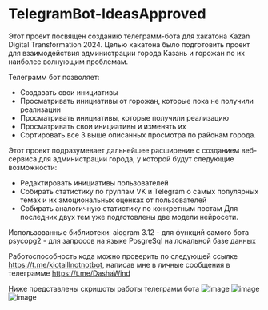 # TelegramBot-IdeasApproved
Этот проект посвящен созданию телеграмм-бота для хакатона Kazan Digital Transformation 2024.
Целью хакатона было подготовить проект для взаимодействия администрации города Казань и горожан по их наиболее волнующим проблемам.

Телеграмм бот позволяет:
+ Создавать свои инициативы
+ Просматривать инициативы от горожан, которые пока не получили реализации
+ Просматривать инициативы, которые получили реализацию
+ Просматривать свои инициативы и изменять их
+ Сортировать все 3 выше описанных просмотра по районам города.
  
Этот проект подразумевает дальнейшее расширение с созданием веб-сервиса для администрации города, у которой будут следующие возможности:
+ Редактировать инициативы пользователей
+ Собирать статистику по группам VK и Telegram о самых популярных темах и их эмоциональных оценках от пользователей
+ Собирать аналогичную статистику по конкретным постам
Для последних двух тем уже подготовлены две модели нейросети.

Использованные библиотеки:
aiogram 3.12 - для функций самого бота
psycopg2 - для запросов на языке PosgreSql на локальной базе данных

Работоспособность кода можно проверить по следующей ссылке https://t.me/kiotalllnotnotbot, написав мне в личные сообщения в телеграмме https://t.me/DashaWind

Ниже представлены скришоты работы телеграмм бота
![image](https://github.com/user-attachments/assets/12795e4e-ea10-497d-9b1f-ceba6d384cf3)
![image](https://github.com/user-attachments/assets/8ead8475-09ef-42d6-8c18-84175b2deb77)
![image](https://github.com/user-attachments/assets/8b6d62d5-2236-4085-8373-a3e14c8f551b)




